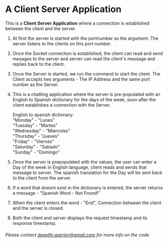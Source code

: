 # A Client Server Application

This is a **Client Server Application** where a connection is established between the client and the server.

1. At first the server is started with the portnumber as the argument. The server listens to the clients on this port number.  
2. Once the Socket connection is established, the client can read and send mesages to the server and server can read the client's message and replies back to the client.
3. Once the Server is started, we run the command to start the client. The Client accepts two arguments - The IP Address and the same port number as the Server.  
4. This is a chatting application where the server is pre-populated with an English to Spanish dictionary for the days of the week, soon after the client establishes a connection with the Server.  

    English to spanish dictionary:  
        "Monday"    - "Lunes"  
        "Tuesday"   - "Martes"  
        "Wednesday" - "Miercoles"  
        "Thursday"  - "Jueves"  
        "Friday"    - "Viernes"  
        "Saturday"  - "Sabado"  
        "Sunday"    - "Domingo"  

5. Once the server is prepopulated with the values, the user can enter a Day of the week in English language, client reads and sends that message to server. The spanish translation for the Day will be sent back to the client from the server.  
6. If a word that doesnt exist in the dictionary is entered, the server returns a message - "Spanish Word - Not Found!"  
7. When the client enters the word - "End", Connection between the client and the server is closed.  
8. Both the client and server displays the request timestamp and its response timestamp.

###### *Please contact deepthi.warrier@gmail.com for more info on the code*
